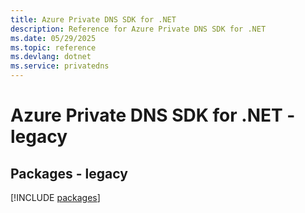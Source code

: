 ```yaml
---
title: Azure Private DNS SDK for .NET
description: Reference for Azure Private DNS SDK for .NET
ms.date: 05/29/2025
ms.topic: reference
ms.devlang: dotnet
ms.service: privatedns
---
```

# Azure Private DNS SDK for .NET - legacy
## Packages - legacy
[!INCLUDE [packages](private-dns-index.md)]